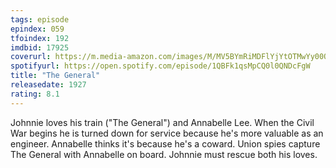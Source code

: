 ```yaml
---
tags: episode
epindex: 059
tfoindex: 192
imdbid: 17925
coverurl: https://m.media-amazon.com/images/M/MV5BYmRiMDFlYjYtOTMwYy00OGY2LWE0Y2QtYzQxOGNhZmUwNTIxXkEyXkFqcGdeQXVyNzkwMjQ5NzM@._V1_SY300_CR0,0,202,300_.jpg
spotifyurl: https://open.spotify.com/episode/1QBFk1qsMpCQ0l0QNDcFgW
title: "The General"
releasedate: 1927
rating: 8.1
---
```


Johnnie loves his train ("The General") and Annabelle Lee. When the Civil War begins he is turned down for service because he's more valuable as an engineer. Annabelle thinks it's because he's a coward. Union spies capture The General with Annabelle on board. Johnnie must rescue both his loves.